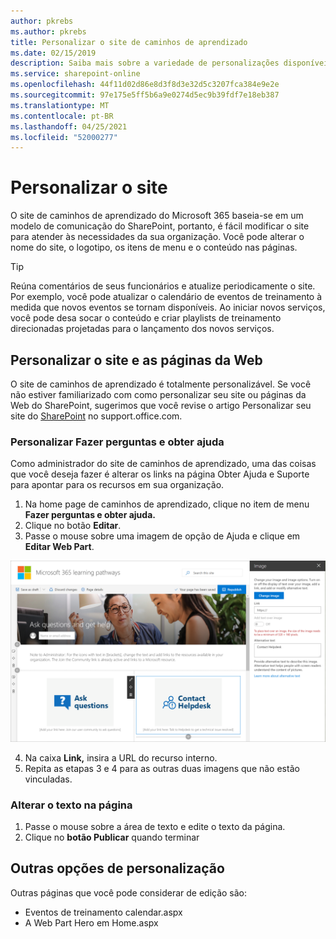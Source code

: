 ```yaml
---
author: pkrebs
ms.author: pkrebs
title: Personalizar o site de caminhos de aprendizado
ms.date: 02/15/2019
description: Saiba mais sobre a variedade de personalizações disponíveis com os caminhos de aprendizado do Microsoft 365
ms.service: sharepoint-online
ms.openlocfilehash: 44f11d02d86e8d3f8d3e32d5c3207fca384e9e2e
ms.sourcegitcommit: 97e175e5ff5b6a9e0274d5ec9b39fdf7e18eb387
ms.translationtype: MT
ms.contentlocale: pt-BR
ms.lasthandoff: 04/25/2021
ms.locfileid: "52000277"
---
```

# <a name="customize-the-site"></a>Personalizar o site

O site de caminhos de aprendizado do Microsoft 365 baseia-se em um modelo de comunicação do SharePoint, portanto, é fácil modificar o site para atender às necessidades da sua organização. Você pode alterar o nome do site, o logotipo, os itens de menu e o conteúdo nas páginas. 

> [!TIP]
> Reúna comentários de seus funcionários e atualize periodicamente o site. Por exemplo, você pode atualizar o calendário de eventos de treinamento à medida que novos eventos se tornam disponíveis. Ao iniciar novos serviços, você pode desa socar o conteúdo e criar playlists de treinamento direcionadas projetadas para o lançamento dos novos serviços. 

## <a name="customize-the-site-and-web-pages"></a>Personalizar o site e as páginas da Web

O site de caminhos de aprendizado é totalmente personalizável. Se você não estiver familiarizado com como personalizar seu site ou páginas da Web do SharePoint, sugerimos que você revise o artigo Personalizar seu site do [SharePoint](https://support.office.com/article/customize-your-sharepoint-site-320b43e5-b047-4fda-8381-f61e8ac7f59b) no support.office.com. 

### <a name="customize-ask-questions-and-get-help"></a>Personalizar Fazer perguntas e obter ajuda

Como administrador do site de caminhos de aprendizado, uma das coisas que você  deseja fazer é alterar os links na página Obter Ajuda e Suporte para apontar para os recursos em sua organização. 

1.  Na home page de caminhos de aprendizado, clique no item de menu **Fazer perguntas e obter ajuda.**
2.  Clique no botão **Editar**.
3.  Passe o mouse sobre uma imagem de opção de Ajuda e clique em **Editar Web Part**.

![cg-edithelp.png](media/cg-edithelp.png)

4.  Na caixa **Link,** insira a URL do recurso interno. 
5.  Repita as etapas 3 e 4 para as outras duas imagens que não estão vinculadas.

### <a name="change-the-text-on-the-page"></a>Alterar o texto na página

1. Passe o mouse sobre a área de texto e edite o texto da página. 
2. Clique no **botão Publicar** quando terminar

## <a name="other-customization-options"></a>Outras opções de personalização
Outras páginas que você pode considerar de edição são:

- Eventos de treinamento calendar.aspx
- A Web Part Hero em Home.aspx

